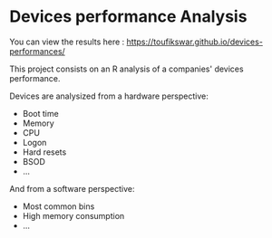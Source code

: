# Devices performance Analysis

You can view the results here : https://toufikswar.github.io/devices-performances/

This project consists on an R analysis of a companies' devices performance.

Devices are analysized from a hardware perspective:
- Boot time
- Memory
- CPU
- Logon
- Hard resets
- BSOD
- ...

And from a software perspective:
- Most common bins
- High memory consumption 
- ...
